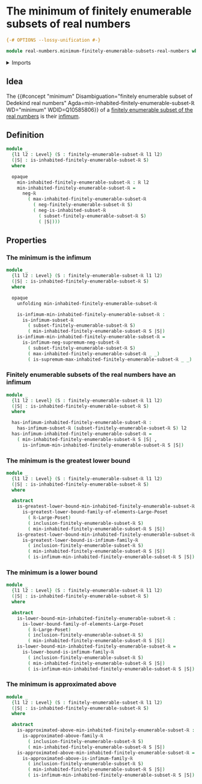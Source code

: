 # The minimum of finitely enumerable subsets of real numbers

```agda
{-# OPTIONS --lossy-unification #-}

module real-numbers.minimum-finitely-enumerable-subsets-real-numbers where
```

<details><summary>Imports</summary>

```agda
open import foundation.dependent-pair-types
open import foundation.universe-levels

open import order-theory.greatest-lower-bounds-large-posets
open import order-theory.lower-bounds-large-posets

open import real-numbers.dedekind-real-numbers
open import real-numbers.finitely-enumerable-subsets-real-numbers
open import real-numbers.inequality-real-numbers
open import real-numbers.infima-families-real-numbers
open import real-numbers.maximum-finitely-enumerable-subsets-real-numbers
open import real-numbers.negation-real-numbers
open import real-numbers.subsets-real-numbers

open import univalent-combinatorics.finitely-enumerable-subtypes
```

</details>

## Idea

The
{{#concept "minimum" Disambiguation="finitely enumerable subset of Dedekind real numbers" Agda=min-inhabited-finitely-enumerable-subset-ℝ WD="minimum" WDID=Q10585806}}
of a
[finitely enumerable subset of the real numbers](real-numbers.finitely-enumerable-subsets-real-numbers.md)
is their [infimum](real-numbers.infima-families-real-numbers.md).

## Definition

```agda
module _
  {l1 l2 : Level} (S : finitely-enumerable-subset-ℝ l1 l2)
  (|S| : is-inhabited-finitely-enumerable-subset-ℝ S)
  where

  opaque
    min-inhabited-finitely-enumerable-subset-ℝ : ℝ l2
    min-inhabited-finitely-enumerable-subset-ℝ =
      neg-ℝ
        ( max-inhabited-finitely-enumerable-subset-ℝ
          ( neg-finitely-enumerable-subset-ℝ S)
          ( neg-is-inhabited-subset-ℝ
            ( subset-finitely-enumerable-subset-ℝ S)
            ( |S|)))
```

## Properties

### The minimum is the infimum

```agda
module _
  {l1 l2 : Level} (S : finitely-enumerable-subset-ℝ l1 l2)
  (|S| : is-inhabited-finitely-enumerable-subset-ℝ S)
  where

  opaque
    unfolding min-inhabited-finitely-enumerable-subset-ℝ

    is-infimum-min-inhabited-finitely-enumerable-subset-ℝ :
      is-infimum-subset-ℝ
        ( subset-finitely-enumerable-subset-ℝ S)
        ( min-inhabited-finitely-enumerable-subset-ℝ S |S|)
    is-infimum-min-inhabited-finitely-enumerable-subset-ℝ =
      is-infimum-neg-supremum-neg-subset-ℝ
        ( subset-finitely-enumerable-subset-ℝ S)
        ( max-inhabited-finitely-enumerable-subset-ℝ _ _)
        ( is-supremum-max-inhabited-finitely-enumerable-subset-ℝ _ _)
```

### Finitely enumerable subsets of the real numbers have an infimum

```agda
module _
  {l1 l2 : Level} (S : finitely-enumerable-subset-ℝ l1 l2)
  (|S| : is-inhabited-finitely-enumerable-subset-ℝ S)
  where

  has-infimum-inhabited-finitely-enumerable-subset-ℝ :
    has-infimum-subset-ℝ (subset-finitely-enumerable-subset-ℝ S) l2
  has-infimum-inhabited-finitely-enumerable-subset-ℝ =
    ( min-inhabited-finitely-enumerable-subset-ℝ S |S| ,
      is-infimum-min-inhabited-finitely-enumerable-subset-ℝ S |S|)
```

### The minimum is the greatest lower bound

```agda
module _
  {l1 l2 : Level} (S : finitely-enumerable-subset-ℝ l1 l2)
  (|S| : is-inhabited-finitely-enumerable-subset-ℝ S)
  where

  abstract
    is-greatest-lower-bound-min-inhabited-finitely-enumerable-subset-ℝ :
      is-greatest-lower-bound-family-of-elements-Large-Poset
        ( ℝ-Large-Poset)
        ( inclusion-finitely-enumerable-subset-ℝ S)
        ( min-inhabited-finitely-enumerable-subset-ℝ S |S|)
    is-greatest-lower-bound-min-inhabited-finitely-enumerable-subset-ℝ =
      is-greatest-lower-bound-is-infimum-family-ℝ
        ( inclusion-finitely-enumerable-subset-ℝ S)
        ( min-inhabited-finitely-enumerable-subset-ℝ S |S|)
        ( is-infimum-min-inhabited-finitely-enumerable-subset-ℝ S |S|)
```

### The minimum is a lower bound

```agda
module _
  {l1 l2 : Level} (S : finitely-enumerable-subset-ℝ l1 l2)
  (|S| : is-inhabited-finitely-enumerable-subset-ℝ S)
  where

  abstract
    is-lower-bound-min-inhabited-finitely-enumerable-subset-ℝ :
      is-lower-bound-family-of-elements-Large-Poset
        ( ℝ-Large-Poset)
        ( inclusion-finitely-enumerable-subset-ℝ S)
        ( min-inhabited-finitely-enumerable-subset-ℝ S |S|)
    is-lower-bound-min-inhabited-finitely-enumerable-subset-ℝ =
      is-lower-bound-is-infimum-family-ℝ
        ( inclusion-finitely-enumerable-subset-ℝ S)
        ( min-inhabited-finitely-enumerable-subset-ℝ S |S|)
        ( is-infimum-min-inhabited-finitely-enumerable-subset-ℝ S |S|)
```

### The minimum is approximated above

```agda
module _
  {l1 l2 : Level} (S : finitely-enumerable-subset-ℝ l1 l2)
  (|S| : is-inhabited-finitely-enumerable-subset-ℝ S)
  where

  abstract
    is-approximated-above-min-inhabited-finitely-enumerable-subset-ℝ :
      is-approximated-above-family-ℝ
        ( inclusion-finitely-enumerable-subset-ℝ S)
        ( min-inhabited-finitely-enumerable-subset-ℝ S |S|)
    is-approximated-above-min-inhabited-finitely-enumerable-subset-ℝ =
      is-approximated-above-is-infimum-family-ℝ
        ( inclusion-finitely-enumerable-subset-ℝ S)
        ( min-inhabited-finitely-enumerable-subset-ℝ S |S|)
        ( is-infimum-min-inhabited-finitely-enumerable-subset-ℝ S |S|)
```
